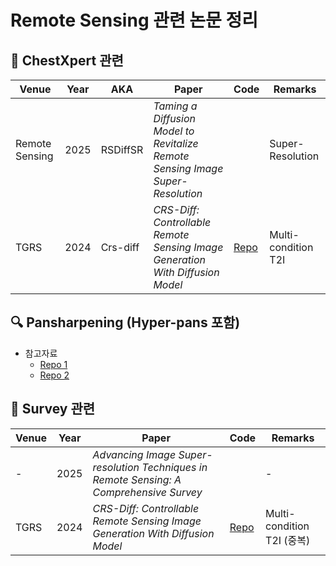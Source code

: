 # Remote Sensing 관련 논문 정리

## 📌 ChestXpert 관련

| Venue          | Year | AKA       | Paper                                                                 | Code | Remarks            |
|----------------|------|-----------|-----------------------------------------------------------------------|------|--------------------|
| Remote Sensing | 2025 | RSDiffSR  | *Taming a Diffusion Model to Revitalize Remote Sensing Image Super-Resolution* |      | Super-Resolution   |
| TGRS           | 2024 | Crs-diff  | *CRS-Diff: Controllable Remote Sensing Image Generation With Diffusion Model* | [Repo](링크) | Multi-condition T2I |

## 🔍 Pansharpening (Hyper-pans 포함)

- 참고자료  
  - [Repo 1](링크)
  - [Repo 2](링크)

## 📝 Survey 관련

| Venue | Year | Paper                                                                 | Code | Remarks                     |
|-------|------|-----------------------------------------------------------------------|------|-----------------------------|
| -     | 2025 | *Advancing Image Super-resolution Techniques in Remote Sensing: A Comprehensive Survey* |      | -                           |
| TGRS  | 2024 | *CRS-Diff: Controllable Remote Sensing Image Generation With Diffusion Model* | [Repo](링크) | Multi-condition T2I (중복) |


